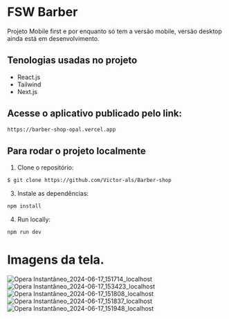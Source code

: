 # FSW Barber

Projeto Mobile first e por enquanto só tem a versão mobile, versão desktop ainda está em desenvolvimento.

## Tenologias usadas no projeto

- React.js
- Tailwind
- Next.js


## Acesse o aplicativo publicado pelo link: 
```sh
https://barber-shop-opal.vercel.app
```

## Para rodar o projeto localmente

1. Clone o repositório:

```sh
$ git clone https://github.com/Victor-als/Barber-shop
```

3. Instale as dependências:

```sh
npm install
```

4. Run locally:

```sh
npm run dev
```

# Imagens da tela.


![Opera Instantâneo_2024-06-17_151714_localhost](https://github.com/Victor-als/Barber-shop/assets/66024677/9ed5f24e-1426-4227-8918-c2ab337e3677) 
![Opera Instantâneo_2024-06-17_153423_localhost](https://github.com/Victor-als/Barber-shop/assets/66024677/b2a0565f-4163-48c7-ab9d-79b89c8c1c50) 
![Opera Instantâneo_2024-06-17_151808_localhost](https://github.com/Victor-als/Barber-shop/assets/66024677/07e1f0f4-d4c8-4676-ba79-be7c62486ba3) 
![Opera Instantâneo_2024-06-17_151837_localhost](https://github.com/Victor-als/Barber-shop/assets/66024677/3366a80a-e0b3-4bf0-b216-595f4f5a172d) 
![Opera Instantâneo_2024-06-17_151948_localhost](https://github.com/Victor-als/Barber-shop/assets/66024677/5f9586b3-2e10-452f-b7b2-49fb56f3ed12)
 
